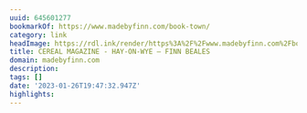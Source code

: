 ```yaml
---
uuid: 645601277
bookmarkOf: https://www.madebyfinn.com/book-town/
category: link
headImage: https://rdl.ink/render/https%3A%2F%2Fwww.madebyfinn.com%2Fbook-town%2F
title: CEREAL MAGAZINE - HAY-ON-WYE — FINN BEALES
domain: madebyfinn.com
description: 
tags: []
date: '2023-01-26T19:47:32.947Z'
highlights: 
---
```




